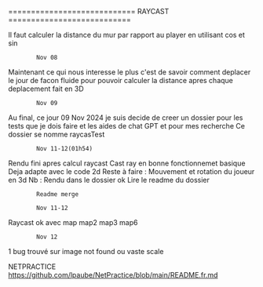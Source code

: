 ============================ RAYCAST ===========================

Il faut calculer la distance du mur par rapport au player en utilisant cos et sin


			Nov 08
Maintenant ce qui nous interesse le plus c'est de savoir comment deplacer le jour de facon fluide pour pouvoir calculer la distance apres chaque deplacement fait en 3D

			Nov 09
Au final, ce jour 09 Nov 2024 je suis decide de creer un dossier pour les tests que je dois faire et les aides de chat GPT et pour mes recherche 
Ce dossier se nomme raycasTest

			Nov 11-12(01h54)
Rendu fini apres calcul raycast
Cast ray en bonne fonctionnemet basique
Deja adapte avec le code 2d
Reste à faire : Mouvement et rotation du joueur en 3d
Nb : Rendu dans le dossier ok
Lire le readme du dossier

			Readme merge

			Nov 11-12
Raycast ok avec map map2 map3 map6

			Nov 12 

1 bug trouvé sur image not found ou vaste scale



NETPRACTICE
https://github.com/lpaube/NetPractice/blob/main/README.fr.md

